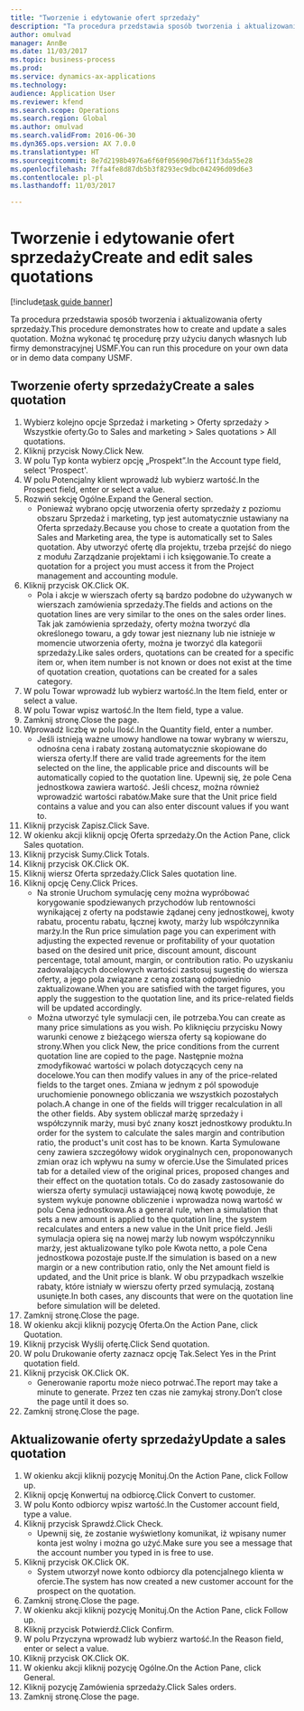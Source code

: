 ```yaml
--- 
title: "Tworzenie i edytowanie ofert sprzedaży"
description: "Ta procedura przedstawia sposób tworzenia i aktualizowania oferty sprzedaży."
author: omulvad
manager: AnnBe
ms.date: 11/03/2017
ms.topic: business-process
ms.prod: 
ms.service: dynamics-ax-applications
ms.technology: 
audience: Application User
ms.reviewer: kfend
ms.search.scope: Operations
ms.search.region: Global
ms.author: omulvad
ms.search.validFrom: 2016-06-30
ms.dyn365.ops.version: AX 7.0.0
ms.translationtype: HT
ms.sourcegitcommit: 8e7d2198b4976a6f60f05690d7b6f11f3da55e28
ms.openlocfilehash: 7ffa4fe8d87db5b3f8293ec9dbc042496d09d6e3
ms.contentlocale: pl-pl
ms.lasthandoff: 11/03/2017

---
```

# <a name="create-and-edit-sales-quotations"></a><span data-ttu-id="01b61-103">Tworzenie i edytowanie ofert sprzedaży</span><span class="sxs-lookup"><span data-stu-id="01b61-103">Create and edit sales quotations</span></span>

[!include[task guide banner](../../includes/task-guide-banner.md)]

<span data-ttu-id="01b61-104">Ta procedura przedstawia sposób tworzenia i aktualizowania oferty sprzedaży.</span><span class="sxs-lookup"><span data-stu-id="01b61-104">This procedure demonstrates how to create and update a sales quotation.</span></span> <span data-ttu-id="01b61-105">Można wykonać tę procedurę przy użyciu danych własnych lub firmy demonstracyjnej USMF.</span><span class="sxs-lookup"><span data-stu-id="01b61-105">You can run this procedure on your own data or in demo data company USMF.</span></span>


## <a name="create-a-sales-quotation"></a><span data-ttu-id="01b61-106">Tworzenie oferty sprzedaży</span><span class="sxs-lookup"><span data-stu-id="01b61-106">Create a sales quotation</span></span>
1. <span data-ttu-id="01b61-107">Wybierz kolejno opcje Sprzedaż i marketing > Oferty sprzedaży > Wszystkie oferty.</span><span class="sxs-lookup"><span data-stu-id="01b61-107">Go to Sales and marketing > Sales quotations > All quotations.</span></span>
2. <span data-ttu-id="01b61-108">Kliknij przycisk Nowy.</span><span class="sxs-lookup"><span data-stu-id="01b61-108">Click New.</span></span>
3. <span data-ttu-id="01b61-109">W polu Typ konta wybierz opcję „Prospekt”.</span><span class="sxs-lookup"><span data-stu-id="01b61-109">In the Account type field, select 'Prospect'.</span></span>
4. <span data-ttu-id="01b61-110">W polu Potencjalny klient wprowadź lub wybierz wartość.</span><span class="sxs-lookup"><span data-stu-id="01b61-110">In the Prospect field, enter or select a value.</span></span>
5. <span data-ttu-id="01b61-111">Rozwiń sekcję Ogólne.</span><span class="sxs-lookup"><span data-stu-id="01b61-111">Expand the General section.</span></span>
    * <span data-ttu-id="01b61-112">Ponieważ wybrano opcję utworzenia oferty sprzedaży z poziomu obszaru Sprzedaż i marketing, typ jest automatycznie ustawiany na Oferta sprzedaży.</span><span class="sxs-lookup"><span data-stu-id="01b61-112">Because you chose to create a quotation from the Sales and Marketing area, the type is automatically set to Sales quotation.</span></span> <span data-ttu-id="01b61-113">Aby utworzyć ofertę dla projektu, trzeba przejść do niego z modułu Zarządzanie projektami i ich księgowanie.</span><span class="sxs-lookup"><span data-stu-id="01b61-113">To create a quotation for a project you must access it from the Project management and accounting module.</span></span>   
6. <span data-ttu-id="01b61-114">Kliknij przycisk OK.</span><span class="sxs-lookup"><span data-stu-id="01b61-114">Click OK.</span></span>
    * <span data-ttu-id="01b61-115">Pola i akcje w wierszach oferty są bardzo podobne do używanych w wierszach zamówienia sprzedaży.</span><span class="sxs-lookup"><span data-stu-id="01b61-115">The fields and actions on the quotation lines are very similar to the ones on the sales order lines.</span></span>   <span data-ttu-id="01b61-116">Tak jak zamówienia sprzedaży, oferty można tworzyć dla określonego towaru, a gdy towar jest nieznany lub nie istnieje w momencie utworzenia oferty, można je tworzyć dla kategorii sprzedaży.</span><span class="sxs-lookup"><span data-stu-id="01b61-116">Like sales orders, quotations can be created for a specific item or, when item number is not known or does not exist at the time of quotation creation, quotations can be created for a sales category.</span></span>  
7. <span data-ttu-id="01b61-117">W polu Towar wprowadź lub wybierz wartość.</span><span class="sxs-lookup"><span data-stu-id="01b61-117">In the Item field, enter or select a value.</span></span>
8. <span data-ttu-id="01b61-118">W polu Towar wpisz wartość.</span><span class="sxs-lookup"><span data-stu-id="01b61-118">In the Item field, type a value.</span></span>
9. <span data-ttu-id="01b61-119">Zamknij stronę.</span><span class="sxs-lookup"><span data-stu-id="01b61-119">Close the page.</span></span>
10. <span data-ttu-id="01b61-120">Wprowadź liczbę w polu Ilość.</span><span class="sxs-lookup"><span data-stu-id="01b61-120">In the Quantity field, enter a number.</span></span>
    * <span data-ttu-id="01b61-121">Jeśli istnieją ważne umowy handlowe na towar wybrany w wierszu, odnośna cena i rabaty zostaną automatycznie skopiowane do wiersza oferty.</span><span class="sxs-lookup"><span data-stu-id="01b61-121">If there are valid trade agreements for the item selected on the line, the applicable price and discounts will be automatically copied to the quotation line.</span></span> <span data-ttu-id="01b61-122">Upewnij się, że pole Cena jednostkowa zawiera wartość. Jeśli chcesz, można również wprowadzić wartości rabatów.</span><span class="sxs-lookup"><span data-stu-id="01b61-122">Make sure that the Unit price field contains a value and you can also enter discount values if you want to.</span></span>  
11. <span data-ttu-id="01b61-123">Kliknij przycisk Zapisz.</span><span class="sxs-lookup"><span data-stu-id="01b61-123">Click Save.</span></span>
12. <span data-ttu-id="01b61-124">W okienku akcji kliknij opcję Oferta sprzedaży.</span><span class="sxs-lookup"><span data-stu-id="01b61-124">On the Action Pane, click Sales quotation.</span></span>
13. <span data-ttu-id="01b61-125">Kliknij przycisk Sumy.</span><span class="sxs-lookup"><span data-stu-id="01b61-125">Click Totals.</span></span>
14. <span data-ttu-id="01b61-126">Kliknij przycisk OK.</span><span class="sxs-lookup"><span data-stu-id="01b61-126">Click OK.</span></span>
15. <span data-ttu-id="01b61-127">Kliknij wiersz Oferta sprzedaży.</span><span class="sxs-lookup"><span data-stu-id="01b61-127">Click Sales quotation line.</span></span>
16. <span data-ttu-id="01b61-128">Kliknij opcję Ceny.</span><span class="sxs-lookup"><span data-stu-id="01b61-128">Click Prices.</span></span>
    * <span data-ttu-id="01b61-129">Na stronie Uruchom symulację ceny można wypróbować korygowanie spodziewanych przychodów lub rentowności wynikającej z oferty na podstawie żądanej ceny jednostkowej, kwoty rabatu, procentu rabatu, łącznej kwoty, marży lub współczynnika marży.</span><span class="sxs-lookup"><span data-stu-id="01b61-129">In the Run price simulation page you can experiment with adjusting the expected revenue or profitability of your quotation based on the desired unit price, discount amount, discount percentage, total amount, margin, or contribution ratio.</span></span>   <span data-ttu-id="01b61-130">Po uzyskaniu zadowalających docelowych wartości zastosuj sugestię do wiersza oferty, a jego pola związane z ceną zostaną odpowiednio zaktualizowane.</span><span class="sxs-lookup"><span data-stu-id="01b61-130">When you are satisfied with the target figures, you apply the suggestion to the quotation line, and its price-related fields will be updated accordingly.</span></span>  
    * <span data-ttu-id="01b61-131">Można utworzyć tyle symulacji cen, ile potrzeba.</span><span class="sxs-lookup"><span data-stu-id="01b61-131">You can create as many price simulations as you wish.</span></span> <span data-ttu-id="01b61-132">Po kliknięciu przycisku Nowy warunki cenowe z bieżącego wiersza oferty są kopiowane do strony.</span><span class="sxs-lookup"><span data-stu-id="01b61-132">When you click New, the price conditions from the current quotation line are copied to the page.</span></span> <span data-ttu-id="01b61-133">Następnie można zmodyfikować wartości w polach dotyczących ceny na docelowe.</span><span class="sxs-lookup"><span data-stu-id="01b61-133">You can then modify values in any of the price-related fields to the target ones.</span></span> <span data-ttu-id="01b61-134">Zmiana w jednym z pól spowoduje uruchomienie ponownego obliczania we wszystkich pozostałych polach.</span><span class="sxs-lookup"><span data-stu-id="01b61-134">A change in one of the fields will trigger recalculation in all the other fields.</span></span> <span data-ttu-id="01b61-135">Aby system obliczał marżę sprzedaży i współczynnik marży, musi być znany koszt jednostkowy produktu.</span><span class="sxs-lookup"><span data-stu-id="01b61-135">In order for the system to calculate the sales margin and contribution ratio, the product's unit cost has to be known.</span></span> <span data-ttu-id="01b61-136">Karta Symulowane ceny zawiera szczegółowy widok oryginalnych cen, proponowanych zmian oraz ich wpływu na sumy w ofercie.</span><span class="sxs-lookup"><span data-stu-id="01b61-136">Use the Simulated prices tab for a detailed view of the original prices, proposed changes and their effect on the quotation totals.</span></span>   <span data-ttu-id="01b61-137">Co do zasady zastosowanie do wiersza oferty symulacji ustawiającej nową kwotę powoduje, że system wykuje ponowne obliczenie i wprowadza nową wartość w polu Cena jednostkowa.</span><span class="sxs-lookup"><span data-stu-id="01b61-137">As a general rule, when a simulation that sets a new amount is applied to the quotation line, the system recalculates and enters a new value in the Unit price field.</span></span> <span data-ttu-id="01b61-138">Jeśli symulacja opiera się na nowej marży lub nowym współczynniku marży, jest aktualizowane tylko pole Kwota netto, a pole Cena jednostkowa pozostaje puste.</span><span class="sxs-lookup"><span data-stu-id="01b61-138">If the simulation is based on a new margin or a new contribution ratio, only the Net amount field is updated, and the Unit price is blank.</span></span> <span data-ttu-id="01b61-139">W obu przypadkach wszelkie rabaty, które istniały w wierszu oferty przed symulacją, zostaną usunięte.</span><span class="sxs-lookup"><span data-stu-id="01b61-139">In both cases, any discounts that were on the quotation line before simulation will be deleted.</span></span>  
17. <span data-ttu-id="01b61-140">Zamknij stronę.</span><span class="sxs-lookup"><span data-stu-id="01b61-140">Close the page.</span></span>
18. <span data-ttu-id="01b61-141">W okienku akcji kliknij pozycję Oferta.</span><span class="sxs-lookup"><span data-stu-id="01b61-141">On the Action Pane, click Quotation.</span></span>
19. <span data-ttu-id="01b61-142">Kliknij przycisk Wyślij ofertę.</span><span class="sxs-lookup"><span data-stu-id="01b61-142">Click Send quotation.</span></span>
20. <span data-ttu-id="01b61-143">W polu Drukowanie oferty zaznacz opcję Tak.</span><span class="sxs-lookup"><span data-stu-id="01b61-143">Select Yes in the Print quotation field.</span></span>
21. <span data-ttu-id="01b61-144">Kliknij przycisk OK.</span><span class="sxs-lookup"><span data-stu-id="01b61-144">Click OK.</span></span>
    * <span data-ttu-id="01b61-145">Generowanie raportu może nieco potrwać.</span><span class="sxs-lookup"><span data-stu-id="01b61-145">The report may take a minute to generate.</span></span> <span data-ttu-id="01b61-146">Przez ten czas nie zamykaj strony.</span><span class="sxs-lookup"><span data-stu-id="01b61-146">Don’t close the page until it does so.</span></span>  
22. <span data-ttu-id="01b61-147">Zamknij stronę.</span><span class="sxs-lookup"><span data-stu-id="01b61-147">Close the page.</span></span>

## <a name="update-a-sales-quotation"></a><span data-ttu-id="01b61-148">Aktualizowanie oferty sprzedaży</span><span class="sxs-lookup"><span data-stu-id="01b61-148">Update a sales quotation</span></span>
1. <span data-ttu-id="01b61-149">W okienku akcji kliknij pozycję Monituj.</span><span class="sxs-lookup"><span data-stu-id="01b61-149">On the Action Pane, click Follow up.</span></span>
2. <span data-ttu-id="01b61-150">Kliknij opcję Konwertuj na odbiorcę.</span><span class="sxs-lookup"><span data-stu-id="01b61-150">Click Convert to customer.</span></span>
3. <span data-ttu-id="01b61-151">W polu Konto odbiorcy wpisz wartość.</span><span class="sxs-lookup"><span data-stu-id="01b61-151">In the Customer account field, type a value.</span></span>
4. <span data-ttu-id="01b61-152">Kliknij przycisk Sprawdź.</span><span class="sxs-lookup"><span data-stu-id="01b61-152">Click Check.</span></span>
    * <span data-ttu-id="01b61-153">Upewnij się, że zostanie wyświetlony komunikat, iż wpisany numer konta jest wolny i można go użyć.</span><span class="sxs-lookup"><span data-stu-id="01b61-153">Make sure you see a message that the account number you typed in is free to use.</span></span>  
5. <span data-ttu-id="01b61-154">Kliknij przycisk OK.</span><span class="sxs-lookup"><span data-stu-id="01b61-154">Click OK.</span></span>
    * <span data-ttu-id="01b61-155">System utworzył nowe konto odbiorcy dla potencjalnego klienta w ofercie.</span><span class="sxs-lookup"><span data-stu-id="01b61-155">The system has now created a new customer account for the prospect on the quotation.</span></span>  
6. <span data-ttu-id="01b61-156">Zamknij stronę.</span><span class="sxs-lookup"><span data-stu-id="01b61-156">Close the page.</span></span>
7. <span data-ttu-id="01b61-157">W okienku akcji kliknij pozycję Monituj.</span><span class="sxs-lookup"><span data-stu-id="01b61-157">On the Action Pane, click Follow up.</span></span>
8. <span data-ttu-id="01b61-158">Kliknij przycisk Potwierdź.</span><span class="sxs-lookup"><span data-stu-id="01b61-158">Click Confirm.</span></span>
9. <span data-ttu-id="01b61-159">W polu Przyczyna wprowadź lub wybierz wartość.</span><span class="sxs-lookup"><span data-stu-id="01b61-159">In the Reason field, enter or select a value.</span></span>
10. <span data-ttu-id="01b61-160">Kliknij przycisk OK.</span><span class="sxs-lookup"><span data-stu-id="01b61-160">Click OK.</span></span>
11. <span data-ttu-id="01b61-161">W okienku akcji kliknij pozycję Ogólne.</span><span class="sxs-lookup"><span data-stu-id="01b61-161">On the Action Pane, click General.</span></span>
12. <span data-ttu-id="01b61-162">Kliknij pozycję Zamówienia sprzedaży.</span><span class="sxs-lookup"><span data-stu-id="01b61-162">Click Sales orders.</span></span>
13. <span data-ttu-id="01b61-163">Zamknij stronę.</span><span class="sxs-lookup"><span data-stu-id="01b61-163">Close the page.</span></span>


